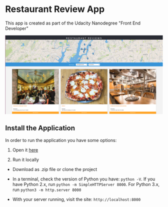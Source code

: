 # Restaurant Review App

This app  is created as part of the Udacity Nanodegree "Front End Developer"

![Alt text](assets/Screenshot.png?raw=true)

## Install the Application

In order to run the application you have some options:

1. Open it [here](https://liamngth.github.io/restaurant-review-app/)

2. Run it locally

* Download as .zip file or clone the project 

* In a terminal, check the version of Python you have: `python -V`. If you have Python 2.x, run `python -m SimpleHTTPServer 8000`. For Python 3.x, run `python3 -m http.server 8000`

* With your server running, visit the site: `http://localhost:8000`